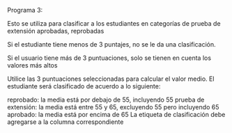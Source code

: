 Programa 3:

Esto se utiliza para clasificar a los estudiantes en categorías de prueba de extensión aprobadas, reprobadas

Si el estudiante tiene menos de 3 puntajes, no se le da una clasificación.

Si el usuario tiene más de 3 puntuaciones, solo se tienen en cuenta los valores más altos

Utilice las 3 puntuaciones seleccionadas para calcular el valor medio. El estudiante será clasificado de acuerdo a lo siguiente:

reprobado: la media está por debajo de 55, incluyendo 55
prueba de extensión: la media está entre 55 y 65, excluyendo 55 pero incluyendo 65
aprobado: la media está por encima de 65
La etiqueta de clasificación debe agregarse a la columna correspondiente


